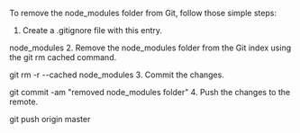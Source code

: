 To remove the node_modules folder from Git, follow those simple steps:

1. Create a .gitignore file with this entry.

node_modules 2. Remove the node_modules folder from the Git index using the git rm cached command.

git rm -r --cached node_modules 3. Commit the changes.

git commit -am "removed node_modules folder" 4. Push the changes to the remote.

git push origin master
